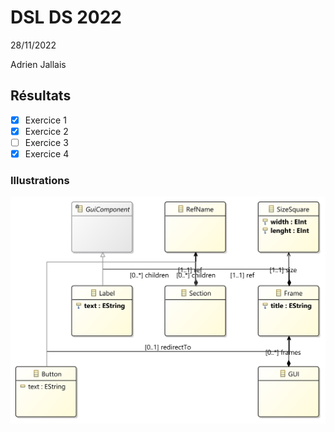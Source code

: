 # DSL DS 2022

28/11/2022

Adrien Jallais

## Résultats

- [x] Exercice 1
- [x] Exercice 2
- [ ] Exercice 3
- [x] Exercice 4

### Illustrations

![class diagram](https://github.com/Naedri/dsl-ds-2022/blob/main/dslDSJallaisGUI-exo1/model/GUIWindows%20class%20diagram.png)
